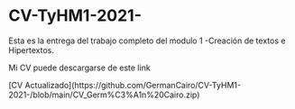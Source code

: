 # CV-TyHM1-2021-
Esta es la entrega del trabajo completo del modulo 1 -Creación de textos e Hipertextos.

<p>

Mi CV puede descargarse de este link
<p>
[CV Actualizado](https://github.com/GermanCairo/CV-TyHM1-2021-/blob/main/CV_Germ%C3%A1n%20Cairo.zip)
